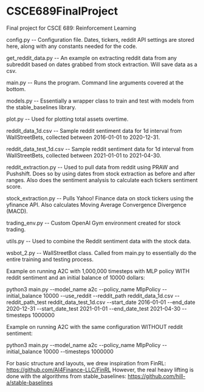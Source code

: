 # CSCE689FinalProject
Final project for CSCE 689: Reinforcement Learning

config.py --  Configuration file. Dates, tickers, reddit API settings are stored here, along with any constants needed for the code.

get_reddit_data.py -- An example on extracting reddit data from any subreddit based on dates grabbed from stock extraction. Will save data as a csv.

main.py -- Runs the program. Command line arguments covered at the bottom.

models.py -- Essentially a wrapper class to train and test with models from the stable_baselines library.

plot.py -- Used for plotting total assets overtime.

reddit_data_1d.csv -- Sample reddit sentiment data for 1d interval from WallStreetBets, collected between 2016-01-01 to 2020-12-31.

reddit_data_test_1d.csv -- Sample reddit sentiment data for 1d interval from WallStreetBets, collected between 2021-01-01 to 2021-04-30.

reddit_extraction.py -- Used to pull data from reddit using PRAW and Pushshift. Does so by using dates from stock extraction as before and after ranges. Also does the sentiment analysis to calculate each tickers sentiment score.

stock_extraction.py -- Pulls Yahoo! Finance data on stock tickers using the yfinance API. Also calculates Moving Average Convergence Divergence (MACD).

trading_env.py -- Custom OpenAI Gym environment created for stock trading.

utils.py -- Used to combine the Reddit sentiment data with the stock data.

wsbot_2.py -- WallStreetBot class. Called from main.py to essentially do the entire training and testing process.

Example on running A2C with 1,000,000 timesteps with MLP policy WITH reddit sentiment and an initial balance of 10000 dollars:

python3 main.py --model_name a2c --policy_name MlpPolicy --initial_balance 10000 --use_reddit --reddit_path reddit_data_1d.csv --reddit_path_test reddit_data_test_1d.csv --start_date 2016-01-01 --end_date 2020-12-31 --start_date_test 2021-01-01 --end_date_test 2021-04-30 --timesteps 1000000

Example on running A2C with the same configuration WITHOUT reddit sentiment:

python3 main.py --model_name a2c --policy_name MlpPolicy --initial_balance 10000 --timesteps 1000000

For basic structure and layouts, we drew inspiration from FinRL: https://github.com/AI4Finance-LLC/FinRL
However, the real heavy lifting is done with the algorithms from stable_baselines: https://github.com/hill-a/stable-baselines
